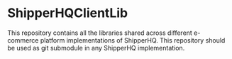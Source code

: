 ShipperHQClientLib
==================

This repository contains all the libraries shared across different e-commerce platform implementations of ShipperHQ.  This repository should be used as git submodule in any ShipperHQ implementation.
